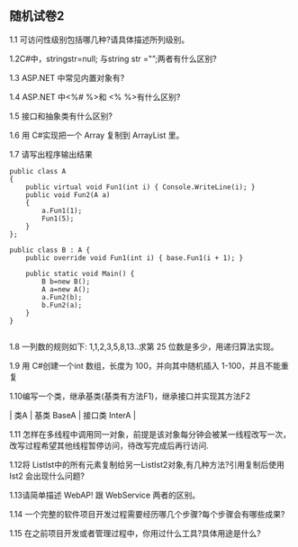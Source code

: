 
## 随机试卷2

 1.1 可访问性级别包括哪几种?请具体描述所列级别。

1.2C#中，stringstr=null; 与string str ="”;两者有什么区别?

1.3 ASP.NET 中常见内置对象有?

1.4 ASP.NET 中<%# %>和 <% %>有什么区别?

1.5 接口和抽象类有什么区别?

1.6 用 C#实现把一个 Array 复制到 ArrayList 里。

1.7 请写出程序输出结果
```
public class A
{
    public virtual void Fun1(int i) { Console.WriteLine(i); }
    public void Fun2(A a)
    { 
        a.Fun1(1);
        Fun1(5);
    }
};

public class B : A {
    public override void Fun1(int i) { base.Fun1(i + 1); }

    public static void Main() { 
        B b=new B();
        A a=new A();
        a.Fun2(b);
        b.Fun2(a);
    }
}
 
```

1.8 一列数的规则如下: 1,1,2,3,5,8,13..求第 25 位数是多少，用递归算法实现。


1.9 用 C#创建一个int 数组，长度为 100，并向其中随机插入 1-100，并且不能重复

1.10编写一个类，继承基类(基类有方法F1)，继承接口并实现其方法F2
 
 
| 类A | 基类 BaseA | 接口类 InterA |


1.11 怎样在多线程中调用同一对象，前提是该对象每分钟会被某一线程改写一次，改写过程希望其他线程暂停访问，待改写完成后再行访问.


1.12将 List<ClassA>Ist中的所有元素复制给另一List<ClassA>Ist2对象,有几种方法?引用复制后使用 Ist2 会出现什么问题?

1.13请简单描述 WebAP! 跟 WebService 两者的区别。

1.14 一个完整的软件项目开发过程需要经历哪几个步骤?每个步骤会有哪些成果?

1.15 在之前项目开发或者管理过程中，你用过什么工具?具体用途是什么?